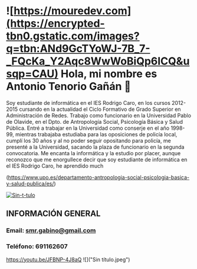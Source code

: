 # ![https://mouredev.com](https://encrypted-tbn0.gstatic.com/images?q=tbn:ANd9GcTYoWJ-7B_7-_FQcKa_Y2Aqc8WwWoBiQp6ICQ&usqp=CAU) Hola, mi nombre es Antonio Tenorio Gañán 👋
Soy estudiante de informática en el IES Rodrigo Caro, en los cursos 2012-2015 cursando en la actualidad el Ciclo Formativo de Grado Superior en Administración de Redes.
Trabajo como funcionario en la Universidad Pablo de Olavide, en el Dpto. de Antropología Social, Psicología Básica y Salud Pública. Entré a trabajar en la Universidad como conserje en el año 1998-99, mientras trabajaba estudiaba para las oposiciones de policía local, cumplí los 30 años y al no poder seguir opositando para policía, me presenté a la Universidad, sacando la plaza de funcionario en la segunda convocatoria.
Me encanta la informática y la estudio por placer, aunque reconozco que me enorgullece decir que soy estudiante de informática en el IES Rodrigo Caro, he aprendido much


(https://www.upo.es/departamento-antropologia-social-psicologia-basica-y-salud-publica/es/)

<a href='https://postimages.org/' target='_blank'><img src='https://i.postimg.cc/xqrYch2v/Sin-t-tulo.jpg' border='0' alt='Sin-t-tulo'/></a>

## INFORMACIÓN GENERAL
### Email: smr.gabino@gmail.com
### Teléfono: 691162607

https://youtu.be/JFBNP-4J8aQ
![]("Sin título.jpeg")


